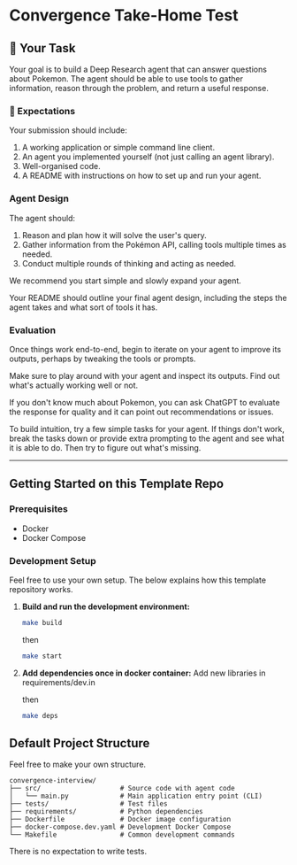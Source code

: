 # Convergence Take-Home Test

## 🚀 Your Task

Your goal is to build a Deep Research agent that can answer questions about Pokemon. The agent should be able to use tools to gather information, reason through the problem, and return a useful response.

### 🧭 Expectations

Your submission should include:
1. A working application or simple command line client.
2. An agent you implemented yourself (not just calling an agent library).
3. Well-organised code.
4. A README with instructions on how to set up and run your agent.

### Agent Design

The agent should:
1. Reason and plan how it will solve the user's query.
2. Gather information from the Pokémon API, calling tools multiple times as needed.
3. Conduct multiple rounds of thinking and acting as needed.

We recommend you start simple and slowly expand your agent.

Your README should outline your final agent design, including the steps the agent takes and what sort of tools it has.

### Evaluation

Once things work end-to-end, begin to iterate on your agent to improve its outputs, perhaps by tweaking the tools or prompts.

Make sure to play around with your agent and inspect its outputs. Find out what's actually working well or not.

If you don't know much about Pokemon, you can ask ChatGPT to evaluate the response for quality and it can point out recommendations or issues.

To build intuition, try a few simple tasks for your agent. If things don't work, break the tasks down or provide extra prompting to the agent and see what it is able to do. Then try to figure out what's missing.

---

## Getting Started on this Template Repo

### Prerequisites

- Docker
- Docker Compose

### Development Setup

Feel free to use your own setup. The below explains how this template repository works.

1. **Build and run the development environment:**

   ```bash
   make build
   ```
   then
   ```bash
   make start
   ```
2. **Add dependencies once in docker container:**
   Add new libraries in requirements/dev.in

   then

   ```bash
   make deps
   ```

## Default Project Structure

Feel free to make your own structure.

```
convergence-interview/
├── src/                    # Source code with agent code
│   └── main.py             # Main application entry point (CLI)
├── tests/                  # Test files
├── requirements/           # Python dependencies
├── Dockerfile              # Docker image configuration
├── docker-compose.dev.yaml # Development Docker Compose
└── Makefile                # Common development commands
```

There is no expectation to write tests.
